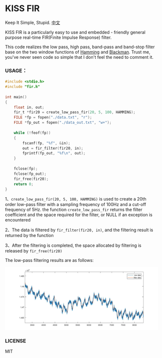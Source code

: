 # KISS FIR

Keep It Simple, Stupid. [中文](./readme-zh.md)

KISS FIR is a particularly easy to use and embedded - friendly general purpose real-time FIR(Finite Impulse Response) filter.

This code realizes the low pass, high pass, band-pass and band-stop filter base on the two window functions of <u>Hamming</u> and <u>Blackman</u>. Trust me, you've never seen code so simple that I don't feel the need to comment it.

### USAGE：

```c
#include <stdio.h>
#include "fir.h"

int main()
{
    float in, out;
    fir_t *fir20 = create_low_pass_fir(20, 5, 100, HAMMING);
    FILE *fp = fopen("./data.txt", "r");
    FILE *fp_out = fopen("./data_out.txt", "w+");

    while (!feof(fp))
    {
        fscanf(fp, "%f", &in);
        out = fir_filter(fir20, in);
        fprintf(fp_out, "%f\n", out);
    }

    fclose(fp);
    fclose(fp_out);
    fir_free(fir20);
    return 0;
}
```

1、`create_low_pass_fir(20, 5, 100, HAMMING)` is  used to create a 20th order low-pass filter with a sampling frequency of 100Hz and a cut-off frequency of 5Hz. the function `create_low_pass_fir` returns the filter coefficient and the space required for the filter, or NULL if an exception is encountered

2、The data is filtered by `fir_filter(fir20, in)`, and the filtering result is returned by the function

3、After the filtering is completed, the space allocated by filtering is released by `fir_free(fir20)`

The low-pass filtering results are as follows:

![lowpass](./lowpass.jpg)



### LICENSE

MIT

